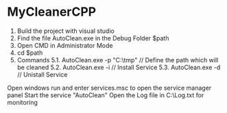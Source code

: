 MyCleanerCPP
============

1. Build the project with visual studio
2. Find the file AutoClean.exe in the Debug Folder $path
3. Open CMD in Administrator Mode
4. cd $path
5. Commands
  5.1. AutoClean.exe -p "C:\tmp" // Define the path which will be cleaned
  5.2. AutoClean.exe -i // Install Service
  5.3. AutoClean.exe -d // Unistall Service

Open windows run and enter services.msc to open the service manager panel
Start the service "AutoClean"
Open the Log file in C:\Log.txt for monitoring

